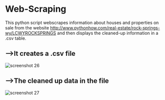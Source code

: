 # Web-Scraping
This python script webscrapes information about houses and properties on sale from the website http://www.pythonhow.com/real-estate/rock-springs-wy/LCWYROCKSPRINGS and then displays the cleaned-up information in a .csv table.
## -->It creates a .csv file
![screenshot 26](https://user-images.githubusercontent.com/19861874/34944976-9fb13c12-fa27-11e7-85fc-bc7c95fbcdd7.png)
## -->The cleaned up data in the file
![screenshot 27](https://user-images.githubusercontent.com/19861874/34945068-f65d2aa8-fa27-11e7-83b4-3c0a275b378a.png)
